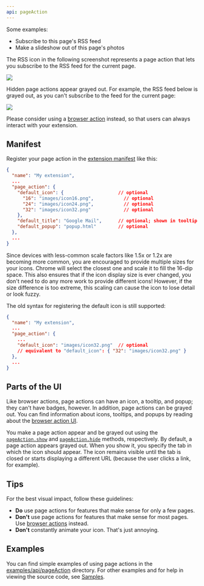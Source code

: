 ```yaml
---
api: pageAction
---
```


Some examples:

- Subscribe to this page's RSS feed
- Make a slideshow out of this page's photos

The RSS icon in the following screenshot represents a page action that lets you subscribe to the RSS
feed for the current page.

![](page_action.png)

Hidden page actions appear grayed out. For example, the RSS feed below is grayed out, as you can't
subscribe to the feed for the current page:

![](page_action_grey.png)

Please consider using a [browser action][1] instead, so that users can always interact with your
extension.

## Manifest

Register your page action in the [extension manifest][2] like this:

```json
{
  "name": "My extension",
  ...
  "page_action": {
    "default_icon": {                    // optional
      "16": "images/icon16.png",           // optional
      "24": "images/icon24.png",           // optional
      "32": "images/icon32.png"            // optional
    },
    "default_title": "Google Mail",      // optional; shown in tooltip
    "default_popup": "popup.html"        // optional
  },
  ...
}
```

Since devices with less-common scale factors like 1.5x or 1.2x are becoming more common, you are
encouraged to provide multiple sizes for your icons. Chrome will select the closest one and scale it
to fill the 16-dip space. This also ensures that if the icon display size is ever changed, you don't
need to do any more work to provide different icons! However, if the size difference is too extreme,
this scaling can cause the icon to lose detail or look fuzzy.

The old syntax for registering the default icon is still supported:

```json
{
  "name": "My extension",
  ...
  "page_action": {
    ...
    "default_icon": "images/icon32.png"  // optional
    // equivalent to "default_icon": { "32": "images/icon32.png" }
  },
  ...
}
```

## Parts of the UI

Like browser actions, page actions can have an icon, a tooltip, and popup; they can't have badges,
however. In addition, page actions can be grayed out. You can find information about icons,
tooltips, and popups by reading about the [browser action UI][3].

You make a page action appear and be grayed out using the [`pageAction.show`][4] and
[`pageAction.hide`][5] methods, respectively. By default, a page action appears grayed out. When you
show it, you specify the tab in which the icon should appear. The icon remains visible until the tab
is closed or starts displaying a different URL (because the user clicks a link, for example).

## Tips

For the best visual impact, follow these guidelines:

- **Do** use page actions for features that make sense for only a few pages.
- **Don't** use page actions for features that make sense for most pages. Use [browser actions][6]
  instead.
- **Don't** constantly animate your icon. That's just annoying.

## Examples

You can find simple examples of using page actions in the [examples/api/pageAction][7] directory.
For other examples and for help in viewing the source code, see [Samples][8].

[1]: /docs/extensions/browserAction
[2]: /docs/extensions/mv2/tabs
[3]: /docs/extensions/browserAction#ui
[4]: #method-show
[5]: #method-hide
[6]: /docs/extensions/browserAction
[7]: https://github.com/GoogleChrome/chrome-extensions-samples/tree/master/api/pageAction/
[8]: /docs/extensions/mv2/samples
